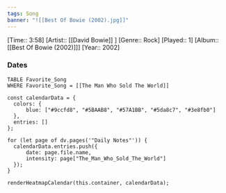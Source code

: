 ```yaml
---
tags: Song  
banner: "![[Best Of Bowie (2002).jpg]]"
---
```

[Time:: 3:58]
[Artist:: [[David Bowie]] ]
[Genre:: Rock]
[Played:: 1]
[Album:: [[Best Of Bowie (2002)]]]
[Year:: 2002]
### Dates
````dataview
TABLE Favorite_Song
WHERE Favorite_Song = [[The Man Who Sold The World]]
````
  ```dataviewjs
const calendarData = { 
	colors: { 
		blue: ["#9ccfd8", "#5BAAB8", "#57A1BB", "#5da8c7", "#3e8fb0"] 
	}, 
	entries: [] 
}; 

for (let page of dv.pages('"Daily Notes"')) { 
	calendarData.entries.push({ 
		date: page.file.name, 
		intensity: page["The_Man_Who_Sold_The_World"]
	}); 
} 

renderHeatmapCalendar(this.container, calendarData);
```
